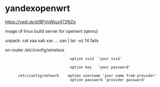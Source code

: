 # yandexopenwrt


https://yadi.sk/d/BFVoWluz472NZg

image of linux build server for openwrt  (qemu)

unpack: cat xaa xab xac ... xan | tar -xz        14 fails


on router /etc/config/wireless    

                                  option ssid  'your ssid'

                                  option key   'your password'
                                  
          /etc/config/network    option username 'your name from provider'
                                  option password 'provider password'
